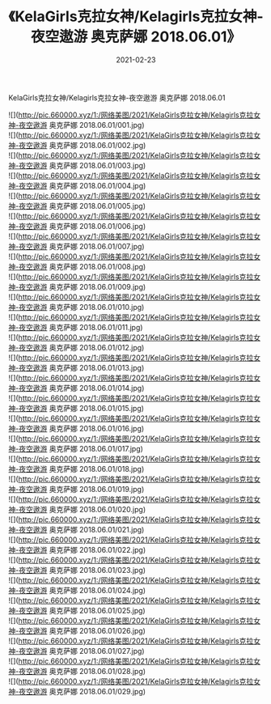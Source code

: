 ﻿---
layout: post
title:  《KelaGirls克拉女神/Kelagirls克拉女神-夜空遨游 奥克萨娜 2018.06.01》
date:   2021-02-23
img: http://pic.660000.xyz/1:/网络美图/2021/KelaGirls克拉女神/Kelagirls克拉女神-夜空遨游 奥克萨娜 2018.06.01/000.jpg
categories: [美女, 清纯, 唯美]
---

KelaGirls克拉女神/Kelagirls克拉女神-夜空遨游 奥克萨娜 2018.06.01

 ![](http://pic.660000.xyz/1:/网络美图/2021/KelaGirls克拉女神/Kelagirls克拉女神-夜空遨游 奥克萨娜 2018.06.01/001.jpg) <br>![](http://pic.660000.xyz/1:/网络美图/2021/KelaGirls克拉女神/Kelagirls克拉女神-夜空遨游 奥克萨娜 2018.06.01/002.jpg) <br>![](http://pic.660000.xyz/1:/网络美图/2021/KelaGirls克拉女神/Kelagirls克拉女神-夜空遨游 奥克萨娜 2018.06.01/003.jpg) <br>![](http://pic.660000.xyz/1:/网络美图/2021/KelaGirls克拉女神/Kelagirls克拉女神-夜空遨游 奥克萨娜 2018.06.01/004.jpg) <br>![](http://pic.660000.xyz/1:/网络美图/2021/KelaGirls克拉女神/Kelagirls克拉女神-夜空遨游 奥克萨娜 2018.06.01/005.jpg) <br>![](http://pic.660000.xyz/1:/网络美图/2021/KelaGirls克拉女神/Kelagirls克拉女神-夜空遨游 奥克萨娜 2018.06.01/006.jpg) <br>![](http://pic.660000.xyz/1:/网络美图/2021/KelaGirls克拉女神/Kelagirls克拉女神-夜空遨游 奥克萨娜 2018.06.01/007.jpg) <br>![](http://pic.660000.xyz/1:/网络美图/2021/KelaGirls克拉女神/Kelagirls克拉女神-夜空遨游 奥克萨娜 2018.06.01/008.jpg) <br>![](http://pic.660000.xyz/1:/网络美图/2021/KelaGirls克拉女神/Kelagirls克拉女神-夜空遨游 奥克萨娜 2018.06.01/009.jpg) <br>![](http://pic.660000.xyz/1:/网络美图/2021/KelaGirls克拉女神/Kelagirls克拉女神-夜空遨游 奥克萨娜 2018.06.01/010.jpg) <br>![](http://pic.660000.xyz/1:/网络美图/2021/KelaGirls克拉女神/Kelagirls克拉女神-夜空遨游 奥克萨娜 2018.06.01/011.jpg) <br>![](http://pic.660000.xyz/1:/网络美图/2021/KelaGirls克拉女神/Kelagirls克拉女神-夜空遨游 奥克萨娜 2018.06.01/012.jpg) <br>![](http://pic.660000.xyz/1:/网络美图/2021/KelaGirls克拉女神/Kelagirls克拉女神-夜空遨游 奥克萨娜 2018.06.01/013.jpg) <br>![](http://pic.660000.xyz/1:/网络美图/2021/KelaGirls克拉女神/Kelagirls克拉女神-夜空遨游 奥克萨娜 2018.06.01/014.jpg) <br>![](http://pic.660000.xyz/1:/网络美图/2021/KelaGirls克拉女神/Kelagirls克拉女神-夜空遨游 奥克萨娜 2018.06.01/015.jpg) <br>![](http://pic.660000.xyz/1:/网络美图/2021/KelaGirls克拉女神/Kelagirls克拉女神-夜空遨游 奥克萨娜 2018.06.01/016.jpg) <br>![](http://pic.660000.xyz/1:/网络美图/2021/KelaGirls克拉女神/Kelagirls克拉女神-夜空遨游 奥克萨娜 2018.06.01/017.jpg) <br>![](http://pic.660000.xyz/1:/网络美图/2021/KelaGirls克拉女神/Kelagirls克拉女神-夜空遨游 奥克萨娜 2018.06.01/018.jpg) <br>![](http://pic.660000.xyz/1:/网络美图/2021/KelaGirls克拉女神/Kelagirls克拉女神-夜空遨游 奥克萨娜 2018.06.01/019.jpg) <br>![](http://pic.660000.xyz/1:/网络美图/2021/KelaGirls克拉女神/Kelagirls克拉女神-夜空遨游 奥克萨娜 2018.06.01/020.jpg) <br>![](http://pic.660000.xyz/1:/网络美图/2021/KelaGirls克拉女神/Kelagirls克拉女神-夜空遨游 奥克萨娜 2018.06.01/021.jpg) <br>![](http://pic.660000.xyz/1:/网络美图/2021/KelaGirls克拉女神/Kelagirls克拉女神-夜空遨游 奥克萨娜 2018.06.01/022.jpg) <br>![](http://pic.660000.xyz/1:/网络美图/2021/KelaGirls克拉女神/Kelagirls克拉女神-夜空遨游 奥克萨娜 2018.06.01/023.jpg) <br>![](http://pic.660000.xyz/1:/网络美图/2021/KelaGirls克拉女神/Kelagirls克拉女神-夜空遨游 奥克萨娜 2018.06.01/024.jpg) <br>![](http://pic.660000.xyz/1:/网络美图/2021/KelaGirls克拉女神/Kelagirls克拉女神-夜空遨游 奥克萨娜 2018.06.01/025.jpg) <br>![](http://pic.660000.xyz/1:/网络美图/2021/KelaGirls克拉女神/Kelagirls克拉女神-夜空遨游 奥克萨娜 2018.06.01/026.jpg) <br>![](http://pic.660000.xyz/1:/网络美图/2021/KelaGirls克拉女神/Kelagirls克拉女神-夜空遨游 奥克萨娜 2018.06.01/027.jpg) <br>![](http://pic.660000.xyz/1:/网络美图/2021/KelaGirls克拉女神/Kelagirls克拉女神-夜空遨游 奥克萨娜 2018.06.01/028.jpg) <br>![](http://pic.660000.xyz/1:/网络美图/2021/KelaGirls克拉女神/Kelagirls克拉女神-夜空遨游 奥克萨娜 2018.06.01/029.jpg) <br>